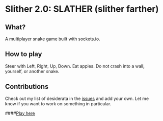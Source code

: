 # Slither 2.0: SLATHER (slither farther)

## What?
A multiplayer snake game built with sockets.io.

## How to play
Steer with Left, Right, Up, Down. Eat apples. Do not crash into a wall, yourself, or another snake.

## Contributions
Check out my list of desiderata in the [issues](https://github.com/g-sam/slather/issues/1) and add your own. Let me know if you want to work on something in particular.

####[Play here](https://agile-forest-37167.herokuapp.com/)
